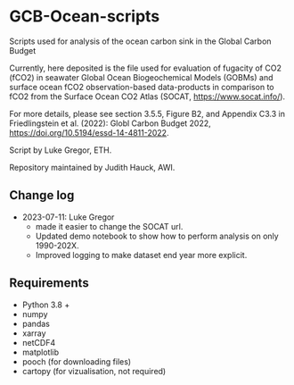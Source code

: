 # GCB-Ocean-scripts

Scripts used for analysis of the ocean carbon sink in the Global Carbon Budget

Currently, here deposited is the file used for evaluation of fugacity of CO2 (fCO2) in seawater Global Ocean Biogeochemical Models (GOBMs) and surface ocean fCO2 observation-based data-products in comparison to fCO2 from the Surface Ocean CO2 Atlas (SOCAT, https://www.socat.info/).

For more details, please see section 3.5.5, Figure B2, and Appendix C3.3 in Friedlingstein et al. (2022): Globl Carbon Budget 2022, https://doi.org/10.5194/essd-14-4811-2022.

Script by Luke Gregor, ETH.

Repository maintained by Judith Hauck, AWI.

## Change log

- 2023-07-11: Luke Gregor
  - made it easier to change the SOCAT url.
  - Updated demo notebook to show how to perform analysis on only 1990-202X.
  - Improved logging to make dataset end year more explicit.

## Requirements

- Python 3.8 +
- numpy
- pandas
- xarray
- netCDF4
- matplotlib
- pooch (for downloading files)
- cartopy (for vizualisation, not required)
